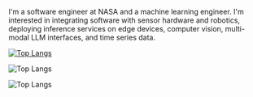 I'm a software engineer at NASA and a machine learning engineer.  I'm interested in integrating software with sensor hardware and robotics, deploying inference services on edge devices, computer vision, multi-modal LLM interfaces, and time series data.  

[![Top Langs](https://github-readme-stats.vercel.app/api/top-langs/?username=demelere)](https://github.com/demelere/github-readme-stats)

![Top Langs](https://github-readme-stats.vercel.app/api/top-langs/?username=demelere&hide=css,html&langs_count=8)

![Top Langs](https://github-readme-stats.vercel.app/api/top-langs/?username=demelere&hide=css,html&hide_progress=true&langs_count=8)
